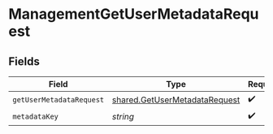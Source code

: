 # ManagementGetUserMetadataRequest


## Fields

| Field                                                                          | Type                                                                           | Required                                                                       | Description                                                                    |
| ------------------------------------------------------------------------------ | ------------------------------------------------------------------------------ | ------------------------------------------------------------------------------ | ------------------------------------------------------------------------------ |
| `getUserMetadataRequest`                                                       | [shared.GetUserMetadataRequest](../../models/shared/getusermetadatarequest.md) | :heavy_check_mark:                                                             | N/A                                                                            |
| `metadataKey`                                                                  | *string*                                                                       | :heavy_check_mark:                                                             | N/A                                                                            |